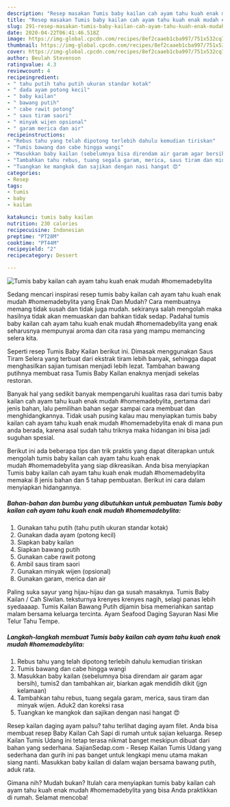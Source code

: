 ```yaml
---
description: "Resep masakan Tumis baby kailan cah ayam tahu kuah enak mudah #homemadebylita | Cara Membuat Tumis baby kailan cah ayam tahu kuah enak mudah #homemadebylita Yang Menggugah Selera"
title: "Resep masakan Tumis baby kailan cah ayam tahu kuah enak mudah #homemadebylita | Cara Membuat Tumis baby kailan cah ayam tahu kuah enak mudah #homemadebylita Yang Menggugah Selera"
slug: 291-resep-masakan-tumis-baby-kailan-cah-ayam-tahu-kuah-enak-mudah-homemadebylita-cara-membuat-tumis-baby-kailan-cah-ayam-tahu-kuah-enak-mudah-homemadebylita-yang-menggugah-selera
date: 2020-04-22T06:41:46.518Z
image: https://img-global.cpcdn.com/recipes/8ef2caaeb1cba997/751x532cq70/tumis-baby-kailan-cah-ayam-tahu-kuah-enak-mudah-homemadebylita-foto-resep-utama.jpg
thumbnail: https://img-global.cpcdn.com/recipes/8ef2caaeb1cba997/751x532cq70/tumis-baby-kailan-cah-ayam-tahu-kuah-enak-mudah-homemadebylita-foto-resep-utama.jpg
cover: https://img-global.cpcdn.com/recipes/8ef2caaeb1cba997/751x532cq70/tumis-baby-kailan-cah-ayam-tahu-kuah-enak-mudah-homemadebylita-foto-resep-utama.jpg
author: Beulah Stevenson
ratingvalue: 4.3
reviewcount: 4
recipeingredient:
- " tahu putih tahu putih ukuran standar kotak"
- " dada ayam potong kecil"
- " baby kailan"
- " bawang putih"
- " cabe rawit potong"
- " saus tiram saori"
- " minyak wijen opsional"
- " garam merica dan air"
recipeinstructions:
- "Rebus tahu yang telah dipotong terlebih dahulu kemudian tiriskan"
- "Tumis bawang dan cabe hingga wangi"
- "Masukkan baby kailan (sebelumnya bisa direndam air garam agar bersih), tumis2 dan tambahkan air, biarkan agak mendidih dikit (jgn kelamaan)"
- "Tambahkan tahu rebus, tuang segala garam, merica, saus tiram dan minyak wijen. Aduk2 dan koreksi rasa"
- "Tuangkan ke mangkok dan sajikan dengan nasi hangat 😍"
categories:
- Resep
tags:
- tumis
- baby
- kailan

katakunci: tumis baby kailan 
nutrition: 230 calories
recipecuisine: Indonesian
preptime: "PT28M"
cooktime: "PT44M"
recipeyield: "2"
recipecategory: Dessert

---
```



![Tumis baby kailan cah ayam tahu kuah enak mudah #homemadebylita](https://img-global.cpcdn.com/recipes/8ef2caaeb1cba997/751x532cq70/tumis-baby-kailan-cah-ayam-tahu-kuah-enak-mudah-homemadebylita-foto-resep-utama.jpg)

Sedang mencari inspirasi resep tumis baby kailan cah ayam tahu kuah enak mudah #homemadebylita yang Enak Dan Mudah? Cara membuatnya memang tidak susah dan tidak juga mudah. sekiranya salah mengolah maka hasilnya tidak akan memuaskan dan bahkan tidak sedap. Padahal tumis baby kailan cah ayam tahu kuah enak mudah #homemadebylita yang enak seharusnya mempunyai aroma dan cita rasa yang mampu memancing selera kita.

Seperti resep Tumis Baby Kailan berikut ini. Dimasak menggunakan Saus Tiram Selera yang terbuat dari ekstrak tiram lebih banyak, sehingga dapat menghasilkan sajian tumisan menjadi lebih lezat. Tambahan bawang putihnya membuat rasa Tumis Baby Kailan enaknya menjadi sekelas restoran.

Banyak hal yang sedikit banyak mempengaruhi kualitas rasa dari tumis baby kailan cah ayam tahu kuah enak mudah #homemadebylita, pertama dari jenis bahan, lalu pemilihan bahan segar sampai cara membuat dan menghidangkannya. Tidak usah pusing kalau mau menyiapkan tumis baby kailan cah ayam tahu kuah enak mudah #homemadebylita enak di mana pun anda berada, karena asal sudah tahu triknya maka hidangan ini bisa jadi suguhan spesial.


Berikut ini ada beberapa tips dan trik praktis yang dapat diterapkan untuk mengolah tumis baby kailan cah ayam tahu kuah enak mudah #homemadebylita yang siap dikreasikan. Anda bisa menyiapkan Tumis baby kailan cah ayam tahu kuah enak mudah #homemadebylita memakai 8 jenis bahan dan 5 tahap pembuatan. Berikut ini cara dalam menyiapkan hidangannya.

<!--inarticleads1-->

##### Bahan-bahan dan bumbu yang dibutuhkan untuk pembuatan Tumis baby kailan cah ayam tahu kuah enak mudah #homemadebylita:

1. Gunakan  tahu putih (tahu putih ukuran standar kotak)
1. Gunakan  dada ayam (potong kecil)
1. Siapkan  baby kailan
1. Siapkan  bawang putih
1. Gunakan  cabe rawit potong
1. Ambil  saus tiram saori
1. Gunakan  minyak wijen (opsional)
1. Gunakan  garam, merica dan air


Paling suka sayur yang hijau-hijau dan ga susah masaknya. Tumis Baby Kailan / Cah Siwilan. teksturnya krenyes krenyes nagih, selagi panas lebih syedaaaap. Tumis Kailan Bawang Putih dijamin bisa memeriahkan santap malam bersama keluarga tercinta. Ayam Seafood Daging Sayuran Nasi Mie Telur Tahu Tempe. 

<!--inarticleads2-->

##### Langkah-langkah membuat Tumis baby kailan cah ayam tahu kuah enak mudah #homemadebylita:

1. Rebus tahu yang telah dipotong terlebih dahulu kemudian tiriskan
1. Tumis bawang dan cabe hingga wangi
1. Masukkan baby kailan (sebelumnya bisa direndam air garam agar bersih), tumis2 dan tambahkan air, biarkan agak mendidih dikit (jgn kelamaan)
1. Tambahkan tahu rebus, tuang segala garam, merica, saus tiram dan minyak wijen. Aduk2 dan koreksi rasa
1. Tuangkan ke mangkok dan sajikan dengan nasi hangat 😍


Resep kailan daging ayam palsu? tahu terlihat daging ayam filet. Anda bisa membuat resep Baby Kailan Cah Sapi di rumah untuk sajian keluarga. Resep Kailan Tumis Udang ini tetap terasa nikmat banget meskipun dibuat dari bahan yang sederhana. SajianSedap.com - Resep Kailan Tumis Udang yang sederhana dan gurih ini pas banget untuk lengkapi menu utama makan siang nanti. Masukkan baby kailan di dalam wajan bersama bawang putih, aduk rata. 

Gimana nih? Mudah bukan? Itulah cara menyiapkan tumis baby kailan cah ayam tahu kuah enak mudah #homemadebylita yang bisa Anda praktikkan di rumah. Selamat mencoba!
